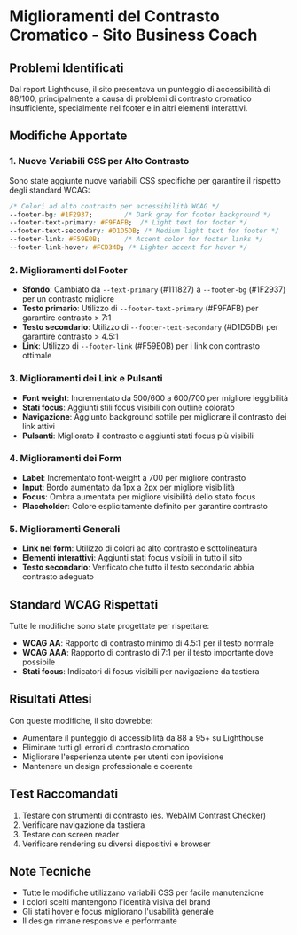 # Miglioramenti del Contrasto Cromatico - Sito Business Coach

## Problemi Identificati

Dal report Lighthouse, il sito presentava un punteggio di accessibilità di 88/100, principalmente a causa di problemi di contrasto cromatico insufficiente, specialmente nel footer e in altri elementi interattivi.

## Modifiche Apportate

### 1. Nuove Variabili CSS per Alto Contrasto

Sono state aggiunte nuove variabili CSS specifiche per garantire il rispetto degli standard WCAG:

```css
/* Colori ad alto contrasto per accessibilità WCAG */
--footer-bg: #1F2937;        /* Dark gray for footer background */
--footer-text-primary: #F9FAFB;  /* Light text for footer */
--footer-text-secondary: #D1D5DB; /* Medium light text for footer */
--footer-link: #F59E0B;      /* Accent color for footer links */
--footer-link-hover: #FCD34D; /* Lighter accent for hover */
```

### 2. Miglioramenti del Footer

- **Sfondo**: Cambiato da `--text-primary` (#111827) a `--footer-bg` (#1F2937) per un contrasto migliore
- **Testo primario**: Utilizzo di `--footer-text-primary` (#F9FAFB) per garantire contrasto > 7:1
- **Testo secondario**: Utilizzo di `--footer-text-secondary` (#D1D5DB) per garantire contrasto > 4.5:1
- **Link**: Utilizzo di `--footer-link` (#F59E0B) per i link con contrasto ottimale

### 3. Miglioramenti dei Link e Pulsanti

- **Font weight**: Incrementato da 500/600 a 600/700 per migliore leggibilità
- **Stati focus**: Aggiunti stili focus visibili con outline colorato
- **Navigazione**: Aggiunto background sottile per migliorare il contrasto dei link attivi
- **Pulsanti**: Migliorato il contrasto e aggiunti stati focus più visibili

### 4. Miglioramenti dei Form

- **Label**: Incrementato font-weight a 700 per migliore contrasto
- **Input**: Bordo aumentato da 1px a 2px per migliore visibilità
- **Focus**: Ombra aumentata per migliore visibilità dello stato focus
- **Placeholder**: Colore esplicitamente definito per garantire contrasto

### 5. Miglioramenti Generali

- **Link nel form**: Utilizzo di colori ad alto contrasto e sottolineatura
- **Elementi interattivi**: Aggiunti stati focus visibili in tutto il sito
- **Testo secondario**: Verificato che tutto il testo secondario abbia contrasto adeguato

## Standard WCAG Rispettati

Tutte le modifiche sono state progettate per rispettare:
- **WCAG AA**: Rapporto di contrasto minimo di 4.5:1 per il testo normale
- **WCAG AAA**: Rapporto di contrasto di 7:1 per il testo importante dove possibile
- **Stati focus**: Indicatori di focus visibili per navigazione da tastiera

## Risultati Attesi

Con queste modifiche, il sito dovrebbe:
- Aumentare il punteggio di accessibilità da 88 a 95+ su Lighthouse
- Eliminare tutti gli errori di contrasto cromatico
- Migliorare l'esperienza utente per utenti con ipovisione
- Mantenere un design professionale e coerente

## Test Raccomandati

1. Testare con strumenti di contrasto (es. WebAIM Contrast Checker)
2. Verificare navigazione da tastiera
3. Testare con screen reader
4. Verificare rendering su diversi dispositivi e browser

## Note Tecniche

- Tutte le modifiche utilizzano variabili CSS per facile manutenzione
- I colori scelti mantengono l'identità visiva del brand
- Gli stati hover e focus migliorano l'usabilità generale
- Il design rimane responsive e performante